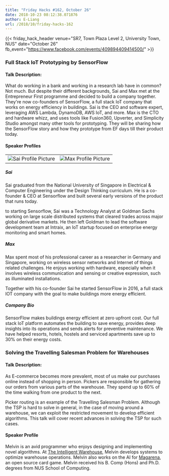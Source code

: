 ```yaml
---
title: "Friday Hacks #162, October 26"
date: 2018-10-23 08:12:38.071876
author: E-Liang
url: /2018/10/friday-hacks-162
---
```


{{< friday_hack_header
    venue="SR7, Town Plaza Level 2, University Town, NUS"
    date="October 26"
    fb_event="https://www.facebook.com/events/409894409414500/" >}}


### Full Stack IoT Prototyping by SensorFlow

#### Talk Description:

What do working in a bank and working in a research lab have in common? Not much. But despite their different backgrounds, Sai and Max met at the Entrepreneur First programme and decided to build a company together. They're now co-founders of SensorFlow, a full stack IoT company that works on energy efficiency in buildings. Sai is the CEO and software expert, leveraging AWS Lambda, DynamoDB, AWS IoT, and more. Max is the CTO and hardware whizz, and uses tools like Fusion360, Upverter, and Simplicity Studio amongst many other tools for prototyping. They will be sharing how the SensorFlow story and how they prototype from EF days till their product today.

#### Speaker Profiles

|                                                     |                                                     |
| :-------------------------------------------------- | :-------------------------------------------------- |
| ![Sai Profile Picture](/img/2018/10/SaiProfile.jpg) | ![Max Profile Picture](/img/2018/10/MaxProfile.jpg) |

##### Sai

Sai graduated from the National University of Singapore in Electrical & Computer Engineering under the Design Thinking curriculum. He is a co-founder & CEO at Sensorflow and built several early versions of the product that runs today.

 to starting Sensorflow, Sai was a Technology Analyst at Goldman Sachs working on large scale distributed systems that cleared trades across major global derivative markets. He then left Goldman to lead the software development team at Intraix, an IoT startup focused on enterprise energy monitoring and smart homes.

##### Max

Max spent most of his professional career as a researcher in Germany and Singapore, working on wireless sensor networks and Internet of things related challenges. He enjoys working with hardware, especially when it involves wireless communication and sensing or creative expression, such as illuminated installations.

Together with his co-founder Sai he started SensorFlow in 2016, a full stack IOT company with the goal to make buildings more energy efficient.

##### Company Bio

SensorFlow makes buildings energy efficient at zero upfront cost. Our full stack IoT platform automates the building to save energy, provides deep insights into its operations and sends alerts for preventive maintenance. We have helped resorts, hotels, hostels and serviced apartments save up to 30% on their energy costs.



### Solving the Travelling Salesman Problem for Warehouses

#### Talk Description:

As E-commerce becomes more prevalent, most of us make our purchases online
instead of shopping in person. Pickers are responsible for gathering our orders
from various parts of the warehouse. They spend up to 60% of the time walking
from one product to the next.

Picker routing is an example of the Travelling Salesman Problem. Although the
TSP is hard to solve in general, in the case of moving around a warehouse, we
can exploit the restricted movement to develop efficient algorithms. This talk
will cover recent advances in solving the TSP for such cases.

#### Speaker Profile

Melvin is an avid programmer who enjoys designing and implementing novel
algorithms.  At [The Intelligent Warehouse](https://theintelligentwarehouse.com/),
Melvin develops systems to optimize warehouse operations. Melvin also works on the
AI for [Magarena](https://magarena.github.io/), an open source card game.
Melvin received his B. Comp (Hons) and Ph.D. degrees from NUS School of
Computing.
